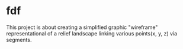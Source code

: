 # fdf
This project is about creating a simplified graphic "wireframe"  representational of a relief landscape linking various points(x, y, z) via segments.
